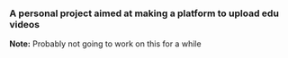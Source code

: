 <h3>A personal project aimed at making a platform to upload edu videos </h3>
<strong>Note:</strong> Probably not going to work on this for a while
